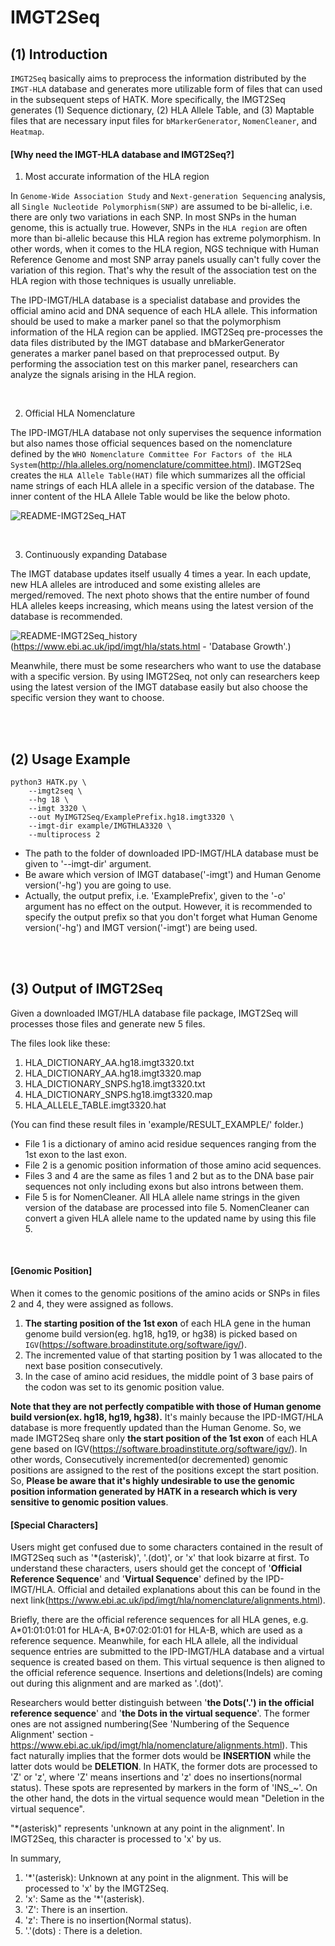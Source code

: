 # IMGT2Seq

## (1) Introduction

`IMGT2Seq` basically aims to preprocess the information distributed by the `IMGT-HLA` database and generates more utilizable form of files that can used in the subsequent steps of HATK. More specifically, the IMGT2Seq generates (1) Sequence dictionary, (2) HLA Allele Table, and (3) Maptable files that are necessary input files for `bMarkerGenerator`, `NomenCleaner`,  and `Heatmap`.


#### [Why need the IMGT-HLA database and IMGT2Seq?]

1. Most accurate information of the HLA region

In `Genome-Wide Association Study` and `Next-generation Sequencing` analysis, all `Single Nucleotide Polymorphism(SNP)` are assumed to be bi-allelic, i.e. there are only two variations in each SNP. In most SNPs in the human genome, this is actually true. However, SNPs in the `HLA region` are often more than bi-allelic because this HLA region has extreme polymorphism. In other words, when it comes to the HLA region, NGS technique with Human Reference Genome and most SNP array panels usually can't fully cover the variation of this region. That's why the result of the association test on the HLA region with those techniques is usually unreliable.

The IPD-IMGT/HLA database is a specialist database and provides the official amino acid and DNA sequence of each HLA allele. This information should be used to make a marker panel so that the polymorphism information of the HLA region can be applied. IMGT2Seq pre-processes the data files distributed by the IMGT database and bMarkerGenerator generates a marker panel based on that preprocessed output. By performing the association test on this marker panel, researchers can analyze the signals arising in the HLA region.

<br>

2. Official HLA Nomenclature

The IPD-IMGT/HLA database not only supervises the sequence information but also names those official sequences based on the nomenclature defined by the `WHO Nomenclature Committee For Factors of the HLA System`(<http://hla.alleles.org/nomenclature/committee.html>). IMGT2Seq creates the `HLA Allele Table(HAT)` file which summarizes all the official name strings of each HLA allele in a specific version of the database. The inner content of the HLA Allele Table would be like the below photo.

![README-IMGT2Seq_HAT](./img/README_1_IMGT2Seq-HAT.png)


<br>

3. Continuously expanding Database

The IMGT database updates itself usually 4 times a year. In each update, new HLA alleles are introduced and some existing alleles are merged/removed. The next photo shows that the entire number of found HLA alleles keeps increasing, which means using the latest version of the database is recommended.

![README-IMGT2Seq_history](./img/README_1_IMGT2Seq-history.png)
(https://www.ebi.ac.uk/ipd/imgt/hla/stats.html - 'Database Growth'.)



Meanwhile, there must be some researchers who want to use the database with a specific version. By using IMGT2Seq, not only can researchers keep using the latest version of the IMGT database easily but also choose the specific version they want to choose.


<br>
<br>

## (2) Usage Example

```
python3 HATK.py \
    --imgt2seq \
    --hg 18 \
    --imgt 3320 \
    --out MyIMGT2Seq/ExamplePrefix.hg18.imgt3320 \
    --imgt-dir example/IMGTHLA3320 \
    --multiprocess 2
```

- The path to the folder of downloaded IPD-IMGT/HLA database must be given to '--imgt-dir' argument. 
- Be aware which version of IMGT database('-imgt') and Human Genome version('-hg') you are going to use.
- Actually, the output prefix, i.e. 'ExamplePrefix', given to the '-o' argument has no effect on the output. However, it is recommended to specify the output prefix so that you don't forget what Human Genome version('-hg') and IMGT version('-imgt') are being used.


<br>
<br>


## (3) Output of IMGT2Seq

Given a downloaded IMGT/HLA database file package, IMGT2Seq will processes those files and generate new 5 files.

The files look like these:

1. HLA_DICTIONARY_AA.hg18.imgt3320.txt
2. HLA_DICTIONARY_AA.hg18.imgt3320.map
3. HLA_DICTIONARY_SNPS.hg18.imgt3320.txt
4. HLA_DICTIONARY_SNPS.hg18.imgt3320.map
5. HLA_ALLELE_TABLE.imgt3320.hat

(You can find these result files in 'example/RESULT_EXAMPLE/' folder.)

- File 1 is a dictionary of amino acid residue sequences ranging from the 1st exon to the last exon. 
- File 2 is a genomic position information of those amino acid sequences. 
- Files 3 and 4 are the same as files 1 and 2 but as to the DNA base pair sequences not only including exons but also introns between them. 
- File 5 is for NomenCleaner. All HLA allele name strings in the given version of the database are processed into file 5. NomenCleaner can convert a given HLA allele name to the updated name by using this file 5.

<br>

#### [Genomic Position]

When it comes to the genomic positions of the amino acids or SNPs in files 2 and 4, they were assigned as follows.

1. **The starting position of the 1st exon** of each HLA gene in the human genome build version(eg. hg18, hg19, or hg38) is picked based on `IGV`(https://software.broadinstitute.org/software/igv/). 
2. The incremented value of that starting position by 1 was allocated to the next base position consecutively.
3. In the case of amino acid residues, the middle point of 3 base pairs of the codon was set to its genomic position value.


**Note that they are not perfectly compatible with those of Human genome build version(ex. hg18, hg19, hg38).** It's mainly because the IPD-IMGT/HLA database is more frequently updated than the Human Genome. So, we made IMGT2Seq share only **the start position of the 1st exon** of each HLA gene based on IGV(https://software.broadinstitute.org/software/igv/). In other words, Consecutively incremented(or decremented) genomic positions are assigned to the rest of the positions except the start position. So, **Please be aware that it's highly undesirable to use the genomic position information generated by HATK in a research which is very sensitive to genomic position values**.

#### [Special Characters]

Users might get confused due to some characters contained in the result of IMGT2Seq such as '*(asterisk)', '.(dot)', or 'x' that look bizarre at first. To understand these characters, users should get the concept of '**Official Reference Sequence**' and '**Virtual Sequence**' defined by the IPD-IMGT/HLA. Official and detailed explanations about this can be found in the next link(https://www.ebi.ac.uk/ipd/imgt/hla/nomenclature/alignments.html).

Briefly, there are the official reference sequences for all HLA genes, e.g. A\*01:01:01:01 for HLA-A, B\*07:02:01:01 for HLA-B, which are used as a reference sequence. Meanwhile, for each HLA allele, all the individual sequence entries are submitted to the IPD-IMGT/HLA database and a virtual sequence is created based on them. This virtual sequence is then aligned to the official reference sequence. Insertions and deletions(Indels) are coming out during this alignment and are marked as '.(dot)'.

Researchers would better distinguish between '**the Dots('.') in the official reference sequence**' and '**the Dots in the virtual sequence**'. The former ones are not assigned numbering(See 'Numbering of the Sequence Alignment' section - https://www.ebi.ac.uk/ipd/imgt/hla/nomenclature/alignments.html). This fact naturally implies that the former dots would be **INSERTION** while the latter dots would be **DELETION**. In HATK, the former dots are processed to 'Z' or 'z', where 'Z' means insertions and 'z' does no insertions(normal status). These spots are represented by markers in the form of 'INS_~'. On the other hand, the dots in the virtual sequence would mean "Deletion in the virtual sequence".

"*(asterisk)" represents 'unknown at any point in the alignment'. In IMGT2Seq, this character is processed to 'x' by us.

In summary,

1. '*'(asterisk): Unknown at any point in the alignment. This will be processed to 'x' by the IMGT2Seq.
2. 'x': Same as the '*'(asterisk).
3. 'Z': There is an insertion.
4. 'z': There is no insertion(Normal status).
5. '.'(dots) : There is a deletion.
